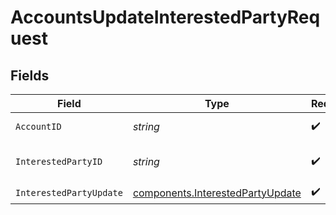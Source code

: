 # AccountsUpdateInterestedPartyRequest


## Fields

| Field                                                                                | Type                                                                                 | Required                                                                             | Description                                                                          | Example                                                                              |
| ------------------------------------------------------------------------------------ | ------------------------------------------------------------------------------------ | ------------------------------------------------------------------------------------ | ------------------------------------------------------------------------------------ | ------------------------------------------------------------------------------------ |
| `AccountID`                                                                          | *string*                                                                             | :heavy_check_mark:                                                                   | The account id.                                                                      | 01HC3MAQ4DR9QN1V8MJ4CN1HMK                                                           |
| `InterestedPartyID`                                                                  | *string*                                                                             | :heavy_check_mark:                                                                   | The interestedParty id.                                                              | ecf44f2f-7030-48ed-b937-c40891ee10c8                                                 |
| `InterestedPartyUpdate`                                                              | [components.InterestedPartyUpdate](../../models/components/interestedpartyupdate.md) | :heavy_check_mark:                                                                   | N/A                                                                                  |                                                                                      |